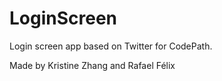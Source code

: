 # LoginScreen
Login screen app based on Twitter for CodePath. 

Made by Kristine Zhang and Rafael Félix
